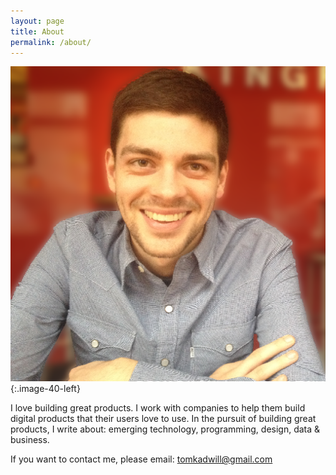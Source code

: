 ```yaml
---
layout: page
title: About
permalink: /about/
---
```


![Tom](/assets/tom.png){:.image-40-left}

I love building great products. I work with companies to help them build digital products that their users love to use. In the pursuit of building great products, I write about: emerging technology, programming, design, data & business.

If you want to contact me, please email: tomkadwill@gmail.com
